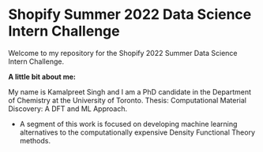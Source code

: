 # Shopify Summer 2022 Data Science Intern Challenge 

Welcome to my repository for the Shopify 2022 Summer Data Science Intern Challenge.


**A little bit about me:**

My name is Kamalpreet Singh and I am a PhD candidate in the Department of Chemistry at the University of Toronto. 
Thesis: Computational Material Discovery: A DFT and ML Approach. 
  * A segment of this work is focused on developing machine learning alternatives to the computationally expensive Density Functional Theory methods. 
